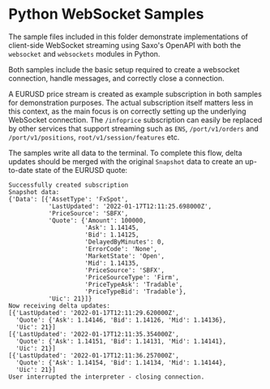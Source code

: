 # Python WebSocket Samples

The sample files included in this folder demonstrate implementations of client-side WebSocket streaming using Saxo's OpenAPI with both the `websocket` and `websockets` modules in Python.

Both samples include the basic setup required to create a websocket connection, handle messages, and correctly close a connection.

A EURUSD price stream is created as example subscription in both samples for demonstration purposes. The actual subscription itself matters less in this context, as the main focus is on correctly setting up the underlying WebSocket connection. The `/infoprice` subscription can easily be replaced by other services that support streaming such as `ENS`, `/port/v1/orders` and `/port/v1/positions`, `root/v1/session/features` etc.

The samples write all data to the terminal. To complete this flow, delta updates should be merged with the original `Snapshot` data to create an up-to-date state of the EURUSD quote:

```
Successfully created subscription
Snapshot data:
{'Data': [{'AssetType': 'FxSpot',
           'LastUpdated': '2022-01-17T12:11:25.698000Z',
           'PriceSource': 'SBFX',
           'Quote': {'Amount': 100000,
                     'Ask': 1.14145,
                     'Bid': 1.14125,
                     'DelayedByMinutes': 0,
                     'ErrorCode': 'None',
                     'MarketState': 'Open',
                     'Mid': 1.14135,
                     'PriceSource': 'SBFX',
                     'PriceSourceType': 'Firm',
                     'PriceTypeAsk': 'Tradable',
                     'PriceTypeBid': 'Tradable'},
           'Uic': 21}]}
Now receiving delta updates:
[{'LastUpdated': '2022-01-17T12:11:29.620000Z',
  'Quote': {'Ask': 1.14146, 'Bid': 1.14126, 'Mid': 1.14136},
  'Uic': 21}]
[{'LastUpdated': '2022-01-17T12:11:35.354000Z',
  'Quote': {'Ask': 1.14151, 'Bid': 1.14131, 'Mid': 1.14141},
  'Uic': 21}]
[{'LastUpdated': '2022-01-17T12:11:36.257000Z',
  'Quote': {'Ask': 1.14154, 'Bid': 1.14134, 'Mid': 1.14144},
  'Uic': 21}]
User interrupted the interpreter - closing connection.
```
